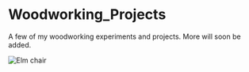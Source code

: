 # Woodworking_Projects
A few of my woodworking experiments and projects. More will soon be added.

![Elm chair](https://github.com/user-attachments/assets/9468bec6-4070-49c6-9cf1-ff4bd4e450ce)
